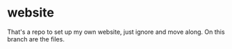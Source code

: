 # website
That's a repo to set up my own website, just ignore and move along.
On this branch are the files.
